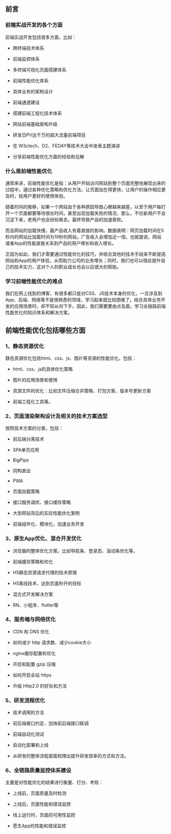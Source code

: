 ## 前言

### 前端实战开发的各个方面

前端实战开发包括很多方面，比如：

- 跨终端技术体系

- 前端监控体系

- 多终端可视化页面搭建体系

- 前端性能优化体系

- 具体业务的架构设计

- 前端通道建设

- 搭建前端工程化技术体系

- 网站前端基础架构升级

- 研发日PV达千万的超大流量前端项目

- 在 W3ctech、D2、FEDAY等技术大会中发表主题演讲

- 分享前端性能优化方面的经验和见解

### 什么是前端性能优化

通常来讲，前端性能优化是指：从用户开始访问网站到整个页面完整地展现出来的过程中，通过各种优化策略和优化方法，让页面加在得更快，让用户的操作相应更及时，给用户更好的使用体验。

随着时间的推移，如果一个网站由于各种原因导致心梗越来越差，以至于用户每打开一个页面都要等待很长时间，甚至出现加载失败的情况，那么，不仅新用户不会沉淀下来，老用户也会纷纷离去，最终导致产品的加速衰败。

而且网站的加载快慢，最产品收入有着直接的影响。数据表明：网页加载时间在5秒内的网站比加载时间为19秒的网站，广告收入会增加近一倍。也就是说，网站或者App的性能直接关系到产品的用户增长和收入增长。

正因为如此，我们才需要通过性能优化的技巧，并结合其他的技术手段来不断提高网站和App的用户体验，从而助力公司的业务增长；同时，我们也可以借此提升自己的技术实力，这对个人的职业成长也会以后很大的帮助。

### 学习前端性能优化的难点

我们在网上找到的博客，有很多都只是对CSS、JS技术本身的优化，一旦涉及到App、后端、网络等不是很熟悉的领域，学习起来就比较困难了。结合具体业务开发的应用场景时，却不知从何下手。因此，我们需要要由点及面，学习全链路前端性能优化的知识体系和解决方案。

## 前端性能优化包括哪些方面

### 1、静态资源优化

静态资源优化包括html、css、js、图片等资源的性能优化。包括：

- html、css、js的具体优化策略

- 图片的应用场景和使用

- 资源文件的优化：比如文件压缩合并策略、打包方案、版本号更新方案

- 前端工程化工具等。


### 2、页面渲染架构设计及相关的技术方案选型

按照技术方案的分类，包括：

- 前后端分离技术

- SPA单页应用

- BigPipe

- 同构直出

- PWA

- 页面加载策略

- 接口服务调优、接口缓存策略

- 大型网站背后的实际性能优化案例

- 前端组件化、模块化，加速业务开发

### 3、原生App优化、混合开发优化

- 浏览器的整体优化方案。比如导航条、登录态、滚动条优化等。

- 前端缓存策略和优化

- H5静态资源请求代理的技术原理

- H5离线技术，达到页面秒开的目标

- 混合式开发解决方案

- RN、小程序、flutter等

### 4、服务端与网络优化

- CDN 和 DNS 优化

- 如何减少 http 请求数、减少cookie大小

- nginx缓存配置和优化

- 开启和配置 gzip 压缩

- 如何开启全站 https

- 升级 Http2.0 的好处和方法


### 5、研发流程优化

- 技术调用的方法

- 前后端接口约定、加快前后端接口联调

- 前端自动化测试

- 自动化部署和上线

- 从研发的整体流程层面梳理出提升研发效率的方式和方法。


### 6、全链路质量监控体系建设

主要是对性能优化的结果进行衡量、打分、考核：

- 上线前，页面质量及时检测

- 上线后，页面性能和错误监控

- 线上运行时，页面的可用性监控

- 愿生App的性能和错误监控
